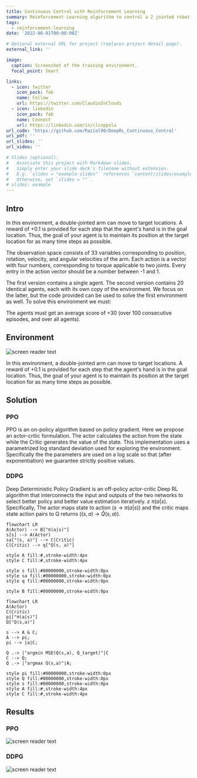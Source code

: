 ```yaml
---
title: Continuous Control with Reinforcement Learning
summary: Reinforcement Learning algorithm to control a 2 jointed robot.
tags:
  - reinforcement-learning
date: '2022-08-01T00:00:00Z'

# Optional external URL for project (replaces project detail page).
external_link: ''

image:
  caption: Screenshot of the training environment.
  focal_point: Smart

links:
  - icon: twitter
    icon_pack: fab
    name: Follow
    url: https://twitter.com/ClaudioInClouds
  - icon: linkedin
    icon_pack: fab
    name: Connect
    url: https://linkedin.com/in/clcoppola
url_code: 'https://github.com/Raziel90/DeepRL_Continuous_Control'
url_pdf: ''
url_slides: ''
url_video: ''

# Slides (optional).
#   Associate this project with Markdown slides.
#   Simply enter your slide deck's filename without extension.
#   E.g. `slides = "example-slides"` references `content/slides/example-slides.md`.
#   Otherwise, set `slides = ""`.
# slides: example
---
```

## Intro
In this environment, a double-jointed arm can move to target locations. A reward of +0.1 is provided for each step that the agent's hand is in the goal location. Thus, the goal of your agent is to maintain its position at the target location for as many time steps as possible.

The observation space consists of 33 variables corresponding to position, rotation, velocity, and angular velocities of the arm. Each action is a vector with four numbers, corresponding to torque applicable to two joints. Every entry in the action vector should be a number between -1 and 1.

The first version contains a single agent.
The second version contains 20 identical agents, each with its own copy of the environment.
We focus on the latter, but the code provided can be used to solve the first environment as well. To solve this environment we must:

The agents must get an average score of +30 (over 100 consecutive episodes, and over all agents).

## Environment
![screen reader text](continous_control_environment.gif "caption")

In this environment, a double-jointed arm can move to target locations. A reward of +0.1 is provided for each step that the agent's hand is in the goal location. Thus, the goal of your agent is to maintain its position at the target location for as many time steps as possible.

## Solution
### PPO
PPO is an on-policy algorithm based on policy gradient. Here we propose an actor-critic formulation. The actor calculates the action from the state while the Critic generates the value of the state.
This implementation uses a parametrized log standard deviation used for exploring the environment. Specifically the the parameters are used on a log scale so that (after exponentiation) we guarantee strictly positive values.

### DDPG
Deep Deterministic Policy Gradient is an off-policy actor-critic Deep RL algorithm that interconnects the input and outputs of the two networks to select better policy and better value estimation iteratively. $\varepsilon$ $\pi(a|s)$.
Specifically, The actor maps state to action ($s$ -> $\pi(a|s)$) and the critic maps state action pairs to Q returns ($(s,a)$ -> $\hat{Q}(s,a)$).
```mermaid
flowchart LR
A(Actor) --> B["π(a|s)"]
s[s] --> A(Actor)
sa["(s, a)"] --> C(Critic)
C(Critic) --> q["Q(s, a)"]

style A fill:#,stroke-width:4px
style C fill:#,stroke-width:4px

style s fill:#00000000,stroke-width:0px
style sa fill:#00000000,stroke-width:0px
style q fill:#00000000,stroke-width:0px

style B fill:#00000000,stroke-width:0px
```
```mermaid
flowchart LR
A(Actor)
C(Critic)
pi["π(a|s)"]
Q["Q(s,a)"]

s --> A & C;
A --> pi;
pi --> |a|C;

Q .-> |"argmin MSE(Q(s,a), Q_target)"|C
C --> Q;
Q .-> |"argmax Q(s,a)"|A;

style pi fill:#00000000,stroke-width:0px
style Q fill:#00000000,stroke-width:0px
style s fill:#00000000,stroke-width:0px
style A fill:#,stroke-width:4px
style C fill:#,stroke-width:4px
```

## Results
### PPO
![screen reader text](PPO_Training_progression.png "Training progression of the PPO Algorithm")
<!-- <img src="PPO_Training_progression.png" alt="DDPG Training progression" style="border: 5px solid  gray; background: white"> -->

### DDPG
![screen reader text](DDPG_Training_progression.png "Training progression of the PPO Algorithm")
